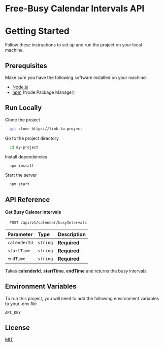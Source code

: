 # Free-Busy Calendar Intervals API

# Getting Started

Follow these instructions to set up and run the project on your local machine.

## Prerequisites

Make sure you have the following software installed on your machine:

- [Node.js](https://nodejs.org/en)
- [npm](https://www.npmjs.com/) (Node Package Manager)

## Run Locally

Clone the project

```bash
  git clone https://link-to-project
```

Go to the project directory

```bash
  cd my-project
```

Install dependencies

```bash
  npm install
```

Start the server

```bash
  npm start
```

## API Reference

#### Get Busy Calenar Intervals

```http
  POST /api/v1/calendar/busyIntervals
```

| Parameter    | Type     | Description   |
| :----------- | :------- | :------------ |
| `calenderId` | `string` | **Required**. |
| `startTime`  | `string` | **Required**. |
| `endTime`    | `string` | **Required**. |

Takes **calenderId**, **startTime**, **endTime** and returns the busy intervals.

## Environment Variables

To run this project, you will need to add the following environment variables to your .env file

`API_KEY`

## License

[MIT](https://choosealicense.com/licenses/mit/)
